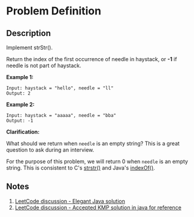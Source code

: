 # Problem Definition

## Description

Implement strStr().

Return the index of the first occurrence of needle in haystack, or **-1** if needle is not part of haystack.

**Example 1:**

```text
Input: haystack = "hello", needle = "ll"
Output: 2
```

**Example 2:**

```text
Input: haystack = "aaaaa", needle = "bba"
Output: -1
```

**Clarification:**

What should we return when `needle` is an empty string? This is a great question to ask during an interview.

For the purpose of this problem, we will return 0 when `needle` is an empty string. This is consistent to C's [strstr()](http://www.cplusplus.com/reference/cstring/strstr/) and Java's [indexOf()](https://docs.oracle.com/javase/7/docs/api/java/lang/String.html#indexOf(java.lang.String)).

## Notes

1. [LeetCode discussion - Elegant Java solution](https://leetcode.com/problems/implement-strstr/discuss/12807/Elegant-Java-solution)
1. [LeetCode discussion - Accepted KMP solution in java for reference](https://leetcode.com/problems/implement-strstr/discuss/12886/Accepted-KMP-solution-in-java-for-reference)